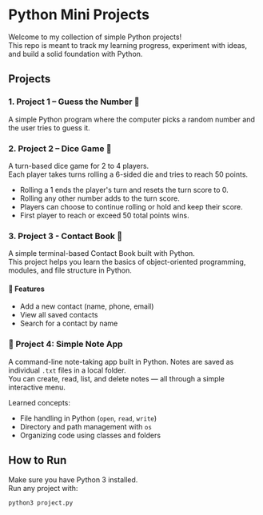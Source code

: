 # Python Mini Projects

Welcome to my collection of simple Python projects!  
This repo is meant to track my learning progress, experiment with ideas, and build a solid foundation with Python.

## Projects

### 1. Project 1 – Guess the Number 🎯
A simple Python program where the computer picks a random number and the user tries to guess it.

### 2. Project 2 – Dice Game 🎲
A turn-based dice game for 2 to 4 players.  
Each player takes turns rolling a 6-sided die and tries to reach 50 points.  
- Rolling a 1 ends the player's turn and resets the turn score to 0.  
- Rolling any other number adds to the turn score.  
- Players can choose to continue rolling or hold and keep their score.  
- First player to reach or exceed 50 total points wins.

### 3. Project 3 - Contact Book 📇

A simple terminal-based Contact Book built with Python.  
This project helps you learn the basics of object-oriented programming, modules, and file structure in Python.

#### 🚀 Features
- Add a new contact (name, phone, email)
- View all saved contacts
- Search for a contact by name

### 📘 Project 4: Simple Note App

A command-line note-taking app built in Python. Notes are saved as individual `.txt` files in a local folder.  
You can create, read, list, and delete notes — all through a simple interactive menu.

Learned concepts:
- File handling in Python (`open`, `read`, `write`)
- Directory and path management with `os`
- Organizing code using classes and folders


## How to Run

Make sure you have Python 3 installed.  
Run any project with:
```bash
python3 project.py
